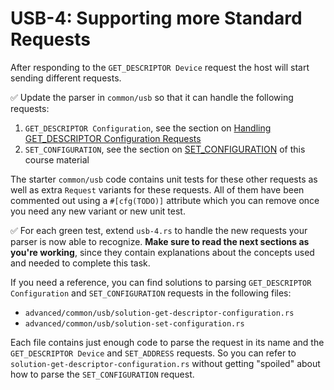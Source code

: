 # USB-4: Supporting more Standard Requests

After responding to the `GET_DESCRIPTOR Device` request the host will start sending different requests. 

✅ Update the parser in `common/usb` so that it can handle the following requests:

1. `GET_DESCRIPTOR Configuration`, see the section on [Handling GET_DESCRIPTOR Configuration Requests](./get-descriptor-config.md#handling-get_descriptor-configuration-requests)
2. `SET_CONFIGURATION`, see the section on [SET_CONFIGURATION](./getting-device-configured.md#set_configuration) of this course material

The starter `common/usb` code contains unit tests for these other requests as well as extra `Request` variants for these requests. All of them have been commented out using a `#[cfg(TODO)]` attribute which you can remove once you need any new variant or new unit test.

✅ For each green test, extend `usb-4.rs` to handle the new requests your parser is now able to recognize. **Make sure to read the next sections as you're working**, since they contain explanations about the concepts used and needed to complete this task.

If you need a reference, you can find solutions to parsing `GET_DESCRIPTOR Configuration` and `SET_CONFIGURATION` requests in the following files:

- `advanced/common/usb/solution-get-descriptor-configuration.rs`
- `advanced/common/usb/solution-set-configuration.rs`

Each file contains just enough code to parse the request in its name and the `GET_DESCRIPTOR Device` and `SET_ADDRESS` requests. So you can refer to `solution-get-descriptor-configuration.rs` without getting "spoiled" about how to parse the `SET_CONFIGURATION` request.

